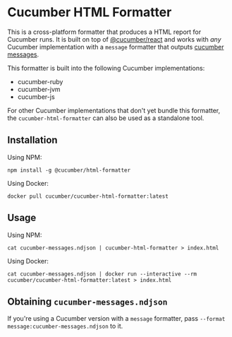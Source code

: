 # Cucumber HTML Formatter

This is a cross-platform formatter that produces a HTML report for Cucumber runs.
It is built on top of [@cucumber/react](../react/javascript) and works with *any*
Cucumber implementation with a `message` formatter that outputs [cucumber messages](../messages).

This formatter is built into the following Cucumber implementations:

* cucumber-ruby
* cucumber-jvm
* cucumber-js

For other Cucumber implementations that don't yet bundle this formatter, the `cucumber-html-formatter` can also be used as a standalone tool.

## Installation

Using NPM:

    npm install -g @cucumber/html-formatter

Using Docker:

    docker pull cucumber/cucumber-html-formatter:latest

## Usage

Using NPM:

    cat cucumber-messages.ndjson | cucumber-html-formatter > index.html

Using Docker:

    cat cucumber-messages.ndjson | docker run --interactive --rm cucumber/cucumber-html-formatter:latest > index.html

## Obtaining `cucumber-messages.ndjson`

If you're using a Cucumber version with a `message` formatter, pass `--format message:cucumber-messages.ndjson` to it.
